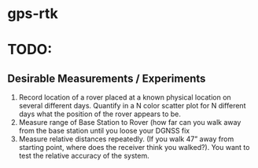 # gps-rtk


# TODO:

## Desirable Measurements / Experiments
1. Record location of a rover placed at a known physical location on several different days.  Quantify in a N color scatter plot for N different days what the position of the rover appears to be. 
2. Measure range of Base Station to Rover (how far can you walk away from the base station until you loose your DGNSS fix
3. Measure relative distances repeatedly. (If you walk 47” away from starting point, where does the receiver think you walked?).  You want to test the relative accuracy of the system.